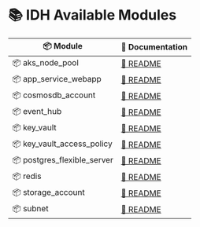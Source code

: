 # 📚 IDH Available Modules

| 📦 Module | 📄 Documentation |
|-----------|------------------|
| 📦 aks_node_pool | [📄 README](aks_node_pool/README.md) |
| 📦 app_service_webapp | [📄 README](app_service_webapp/README.md) |
| 📦 cosmosdb_account | [📄 README](cosmosdb_account/README.md) |
| 📦 event_hub | [📄 README](event_hub/README.md) |
| 📦 key_vault | [📄 README](key_vault/README.md) |
| 📦 key_vault_access_policy | [📄 README](key_vault_access_policy/README.md) |
| 📦 postgres_flexible_server | [📄 README](postgres_flexible_server/README.md) |
| 📦 redis | [📄 README](redis/README.md) |
| 📦 storage_account | [📄 README](storage_account/README.md) |
| 📦 subnet | [📄 README](subnet/README.md) |
